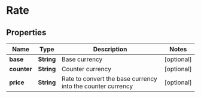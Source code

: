 

# Rate

## Properties

Name | Type | Description | Notes
------------ | ------------- | ------------- | -------------
**base** | **String** | Base currency |  [optional]
**counter** | **String** | Counter currency |  [optional]
**price** | **String** | Rate to convert the base currency into the counter currency |  [optional]



